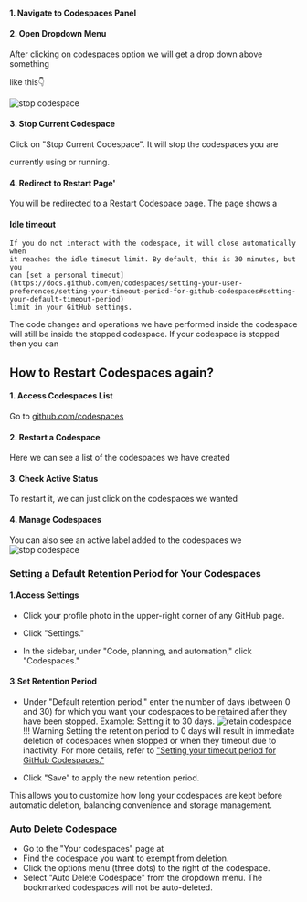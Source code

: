 
#### 1. Navigate to Codespaces Panel


#### 2. Open Dropdown Menu

After clicking on codespaces option we will get a drop down above something

like this👇

![stop codespace](../../assets/rdev15.png)

#### 3. Stop Current Codespace


Click on "Stop Current Codespace". It will stop the codespaces you are

currently using or running.

#### 4. Redirect to Restart Page'

You will be redirected to a Restart Codespace page. The page shows a

#### Idle timeout

    If you do not interact with the codespace, it will close automatically when
    it reaches the idle timeout limit. By default, this is 30 minutes, but you
    can [set a personal timeout](https://docs.github.com/en/codespaces/setting-your-user-preferences/setting-your-timeout-period-for-github-codespaces#setting-your-default-timeout-period)
    limit in your GitHub settings.

The code changes and operations we have performed inside the codespace will
still be inside the stopped codespace. If your codespace is stopped then you can

## How to Restart Codespaces again?

#### 1. Access Codespaces List

Go to [github.com/codespaces](https://github.com/codespaces)


#### 2. Restart a Codespace

Here we can see a list of the codespaces we have created

#### 3. Check Active Status

To restart it, we can just click on the codespaces we wanted


#### 4. Manage Codespaces
You can also see an active label added to the codespaces we
 ![stop codespace](../../assets/rdev18.png)

### Setting a Default Retention Period for Your Codespaces
#### 1.Access Settings

- Click your profile photo in the upper-right corner of any GitHub page.
- Click "Settings."


- In the sidebar, under "Code, planning, and automation," click "Codespaces."

#### 3.Set Retention Period

- Under "Default retention period," enter the number of days (between 0 and 30)
for which you want your codespaces to be retained after they have been stopped.
Example: Setting it to 30 days.  ![retain
codespace](../../assets/manage_codespace.png)
!!! Warning
    Setting the retention period to 0 days will result in immediate deletion
    of codespaces when stopped or when they timeout due to inactivity.
    For more details, refer to ["Setting your timeout period for GitHub Codespaces."](https://docs.github.com/en/codespaces/setting-your-user-preferences/setting-your-timeout-period-for-github-codespaces#setting-your-default-timeout-period)

- Click "Save" to apply the new retention period.

This allows you to customize how long your codespaces are kept before automatic
deletion, balancing convenience and storage management.

### Auto Delete Codespace

- Go to the "Your codespaces" page at
- Find the codespace you want to exempt from deletion.
- Click the options menu (three dots) to the right of the codespace.
- Select "Auto Delete Codespace" from the dropdown menu. The bookmarked
  codespaces will not be auto-deleted.

